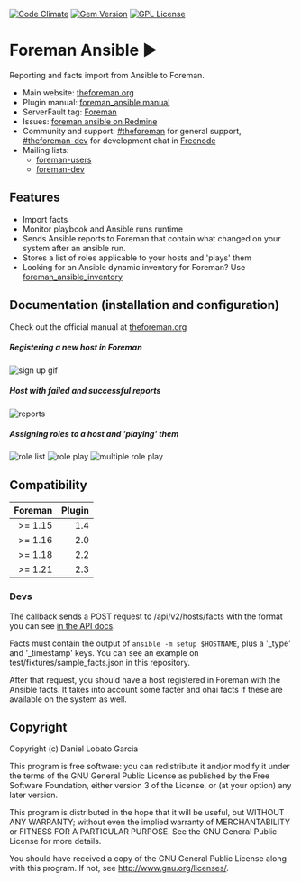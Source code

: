 [![Code Climate](https://codeclimate.com/github/theforeman/foreman_ansible/badges/gpa.svg)](https://codeclimate.com/github/theforeman/foreman_ansible)
[![Gem Version](https://badge.fury.io/rb/foreman_ansible.svg)](https://badge.fury.io/rb/foreman_ansible)
[![GPL License](https://img.shields.io/github/license/theforeman/foreman_ansible.svg)](https://github.com/theforeman/foreman_ansible/blob/master/LICENSE)

# Foreman Ansible :arrow_forward:

Reporting and facts import from Ansible to Foreman.

* Main website: [theforeman.org](http://theforeman.org)
* Plugin manual: [foreman_ansible manual](http://theforeman.org/plugins/foreman_ansible)
* ServerFault tag: [Foreman](http://serverfault.com/questions/tagged/foreman)
* Issues: [foreman ansible on Redmine](http://projects.theforeman.org/projects/ansible/issues)
* Community and support: [#theforeman](https://kiwiirc.com/client/irc.freenode.net/?#theforeman) for general support, [#theforeman-dev](https://kiwiirc.com/client/irc.freenode.net/?#theforeman-dev) for development chat in [Freenode](irc.freenode.net)
* Mailing lists:
    * [foreman-users](https://groups.google.com/forum/?fromgroups#!forum/foreman-users)
    * [foreman-dev](https://groups.google.com/forum/?fromgroups#!forum/foreman-dev)

## Features
* Import facts
* Monitor playbook and Ansible runs runtime
* Sends Ansible reports to Foreman that contain what changed on your system after an ansible run.
* Stores a list of roles applicable to your hosts and 'plays' them
* Looking for an Ansible dynamic inventory for Foreman? Use [foreman_ansible_inventory](https://github.com/theforeman/foreman_ansible_inventory/)

## Documentation (installation and configuration)
Check out the official manual at [theforeman.org](http://theforeman.org/plugins/foreman_ansible/2.x/index.html)

##### Registering a new host in Foreman
![sign up gif](http://i.imgur.com/mlnVFJj.gif)

##### Host with failed and successful reports
![reports](http://i.imgur.com/1ySO4sh.png)

##### Assigning roles to a host and 'playing' them
![role list](http://i.imgur.com/UyeZIq8.png)
![role play](http://i.imgur.com/eU4RENK.png)
![multiple role play](http://i.imgur.com/uoIiKJ5.png)


## Compatibility

| Foreman | Plugin |
| ---------------:| --------------:|
| >= 1.15        | 1.4             |
| >= 1.16        | 2.0             |
| >= 1.18        | 2.2             |
| >= 1.21        | 2.3             |

### Devs

The callback sends a POST request to /api/v2/hosts/facts with the format you can see [in the API docs](http://theforeman.org/api/1.20/apidoc/v2/hosts/facts.html).

Facts must contain the output of `ansible -m setup $HOSTNAME`, plus a '_type' and '_timestamp' keys. You can see an example on test/fixtures/sample_facts.json in this repository.

After that request, you should have a host registered in Foreman with the Ansible facts. It takes into account some facter and ohai facts if these are available on the system as well.

## Copyright

Copyright (c) Daniel Lobato Garcia

This program is free software: you can redistribute it and/or modify
it under the terms of the GNU General Public License as published by
the Free Software Foundation, either version 3 of the License, or
(at your option) any later version.

This program is distributed in the hope that it will be useful,
but WITHOUT ANY WARRANTY; without even the implied warranty of
MERCHANTABILITY or FITNESS FOR A PARTICULAR PURPOSE.  See the
GNU General Public License for more details.

You should have received a copy of the GNU General Public License
along with this program.  If not, see <http://www.gnu.org/licenses/>.
